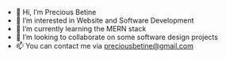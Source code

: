 - 👋 Hi, I’m Precious Betine
- 👀 I’m interested in Website and Software Development
- 🌱 I’m currently learning the MERN stack
- 💞️ I’m looking to collaborate on some software design projects
- 📫 You can contact me via preciousbetine@gmail.com
